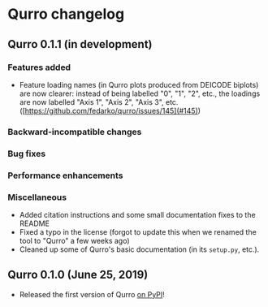 # Qurro changelog

## Qurro 0.1.1 (in development)
### Features added
- Feature loading names (in Qurro plots produced from DEICODE biplots) are now
  clearer: instead of being labelled "0", "1", "2", etc., the loadings are now
  labelled "Axis 1", "Axis 2", "Axis 3", etc.
  ([https://github.com/fedarko/qurro/issues/145](#145))
### Backward-incompatible changes
### Bug fixes
### Performance enhancements
### Miscellaneous 
- Added citation instructions and some small documentation fixes to the README
- Fixed a typo in the license (forgot to update this when we renamed the tool
  to "Qurro" a few weeks ago)
- Cleaned up some of Qurro's basic documentation (in its `setup.py`, etc.).

## Qurro 0.1.0 (June 25, 2019)
- Released the first version of Qurro [on PyPI](https://pypi.org/project/qurro/)!
